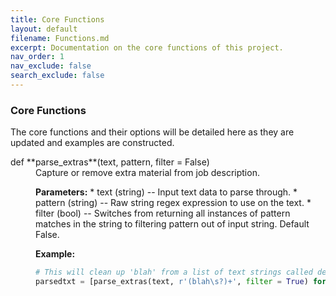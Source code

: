 ```yaml
---
title: Core Functions
layout: default
filename: Functions.md
excerpt: Documentation on the core functions of this project.
nav_order: 1
nav_exclude: false
search_exclude: false
---
```


### Core Functions

The core functions and their options will be detailed here as they are updated and examples are constructed.

<dl>
<dt>def **parse_extras**(text, pattern, filter = False)</dt>
<dd> 
Capture or remove extra material from job description.
  
  **Parameters:**
    *  text (string) -- Input text data to parse through.
    *  pattern (string) -- Raw string regex expression to use on the text.
    *  filter (bool) -- Switches from returning all instances of pattern matches in the string to filtering pattern out of input string.  Default False.

  **Example:**
  ```python
  # This will clean up 'blah' from a list of text strings called desc_txt
  parsedtxt = [parse_extras(text, r'(blah\s?)+', filter = True) for text in desc_txt if text != None]  
  ```

</dd>
</dl>
